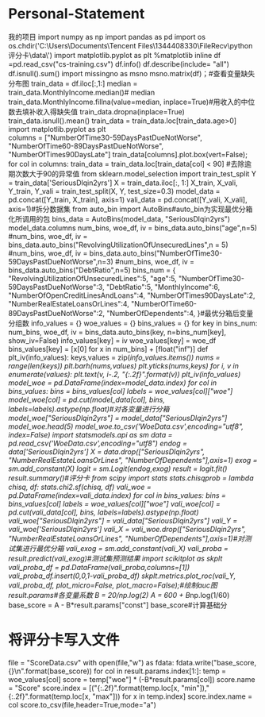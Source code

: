 # Personal-Statement
我的项目
import numpy as np
import pandas as pd
import os
os.chdir('C:\\Users\\Documents\\Tencent Files\\1344408330\\FileRecv\\python评分卡\\data\\')
import matplotlib.pyplot as plt
%matplotlib inline
df =pd.read_csv("cs-training.csv")
df.info()
df.describe(include= "all")
df.isnull().sum()
import missingno as msno
msno.matrix(df)；#查看变量缺失分布图
train_data = df.iloc[:,1:]
median = train_data.MonthlyIncome.median()#
median
train_data.MonthlyIncome.fillna(value=median, inplace=True)#用收入的中位数去填补收入得缺失值
train_data.dropna(inplace=True)
train_data.isnull().mean()
train_data = train_data.loc[train_data.age>0]
import matplotlib.pyplot as plt    
columns = ["NumberOfTime30-59DaysPastDueNotWorse",
"NumberOfTime60-89DaysPastDueNotWorse",
"NumberOfTimes90DaysLate"]
train_data[columns].plot.box(vert=False);    
for col in columns:
    train_data = train_data.loc[train_data[col] < 90]    #去除逾期次数大于90的异常值
from sklearn.model_selection import train_test_split
Y = train_data['SeriousDlqin2yrs']
X = train_data.iloc[:, 1:]
X_train, X_vali, Y_train, Y_vali = train_test_split(X, Y, test_size=0.3)
model_data = pd.concat([Y_train, X_train], axis=1)
vali_data = pd.concat([Y_vali, X_vali], axis=1)#拆分数据集
from auto_bin import AutoBins#auto_bin为实现最优分箱化所调用的包
bins_data = AutoBins(model_data, "SeriousDlqin2yrs")
model_data.columns
num_bins, woe_df, iv = bins_data.auto_bins("age",n=5)
#num_bins, woe_df, iv = bins_data.auto_bins("RevolvingUtilizationOfUnsecuredLines",n = 5)
#num_bins, woe_df, iv = bins_data.auto_bins("NumberOfTime30-59DaysPastDueNotWorse",n=3)
#num_bins, woe_df, iv = bins_data.auto_bins("DebtRatio",n=5)
bins_num = {
"RevolvingUtilizationOfUnsecuredLines":5,
"age":5,
"NumberOfTime30-59DaysPastDueNotWorse":3,
"DebtRatio":5,
"MonthlyIncome":6,
"NumberOfOpenCreditLinesAndLoans":4,
"NumberOfTimes90DaysLate":2,
"NumberRealEstateLoansOrLines":4,
"NumberOfTime60-89DaysPastDueNotWorse":2,
"NumberOfDependents":4,
}#最优分箱后变量分组数
info_values = {}
woe_values = {}
bins_values = {}
for key in bins_num:
    num_bins, woe_df, iv = bins_data.auto_bins(key, n=bins_num[key], show_iv=False)
    info_values[key] = iv
    woe_values[key] = woe_df
    bins_values[key] = [x[0] for x in num_bins] + [float("inf")]
def plt_iv(info_values):
    keys,values = zip(*info_values.items())
    nums = range(len(keys))
    plt.barh(nums,values)
    plt.yticks(nums,keys)
    for i, v in enumerate(values):
        plt.text(v, i-.2, "{:.2f}".format(v))
plt_iv(info_values)
model_woe = pd.DataFrame(index=model_data.index)
for col in bins_values:
    bins = bins_values[col]
    labels = woe_values[col]["woe"]
    model_woe[col] = pd.cut(model_data[col], bins, labels=labels).astype(np.float)#对各变量进行分箱
model_woe["SeriousDlqin2yrs"] = model_data["SeriousDlqin2yrs"]
model_woe.head(5)
model_woe.to_csv('WoeData.csv',encoding="utf8", index=False)
import statsmodels.api as sm
data = pd.read_csv('WoeData.csv',encoding="utf8")
endog = data['SeriousDlqin2yrs']
X = data.drop(["SeriousDlqin2yrs",
               "NumberRealEstateLoansOrLines",
               "NumberOfDependents"],axis=1)
exog = sm.add_constant(X)
logit = sm.Logit(endog,exog)
result = logit.fit()
result.summary()#评分卡
from scipy import stats
stats.chisqprob = lambda chisq, df: stats.chi2.sf(chisq, df)
vali_woe = pd.DataFrame(index=vali_data.index)
for col in bins_values:
    bins = bins_values[col]
    labels = woe_values[col]["woe"]
    vali_woe[col] = pd.cut(vali_data[col], bins, labels=labels).astype(np.float)
vali_woe["SeriousDlqin2yrs"] = vali_data["SeriousDlqin2yrs"]
vali_Y = vali_woe['SeriousDlqin2yrs']
vali_X = vali_woe.drop(["SeriousDlqin2yrs",
"NumberRealEstateLoansOrLines",
"NumberOfDependents"],axis=1)#对测试集进行最优分箱
vali_exog = sm.add_constant(vali_X)
vali_proba = result.predict(vali_exog)#测试集预测结果
import scikitplot as skplt
vali_proba_df = pd.DataFrame(vali_proba,columns=[1])
vali_proba_df.insert(0,0,1-vali_proba_df)
skplt.metrics.plot_roc(vali_Y,
                        vali_proba_df,
                        plot_micro=False,
                        plot_macro=False);#绘制auc图
result.params#各变量系数
B = 20/np.log(2)
A = 600 + B*np.log(1/60)
base_score = A - B*result.params["const"]
base_score#计算基础分
# 将评分卡写入文件
file = "ScoreData.csv"
with open(file,"w") as fdata:
    fdata.write("base_score,{}\n".format(base_score))
for col in result.params.index[1:]:
    temp = woe_values[col]
    score = temp["woe"] * (-B*result.params[col])
    score.name = "Score"
    score.index = [("{:.2f}".format(temp.loc[x, "min"]),"{:.2f}".format(temp.loc[x, "max"])) for x in temp.index]
    score.index.name = col
    score.to_csv(file,header=True,mode="a")
